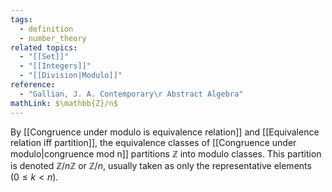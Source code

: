 ```yaml
---
tags:
  - definition
  - number_theory
related topics:
  - "[[Set]]"
  - "[[Integers]]"
  - "[[Division|Modulo]]"
reference:
  - "Gallian, J. A. Contemporary\r Abstract Algebra"
mathLink: $\mathbb{Z}/n$
---
```

By [[Congruence under modulo is equivalence relation]] and [[Equivalence relation iff partition]], the equivalence classes of [[Congruence under modulo|congruence mod n]] partitions $\mathbb{Z}$ into modulo classes. This partition is denoted $\mathbb{Z}/n\mathbb{Z}$ or $\mathbb{Z}/n$, usually taken as only the representative elements ($0\leq k < n$).
